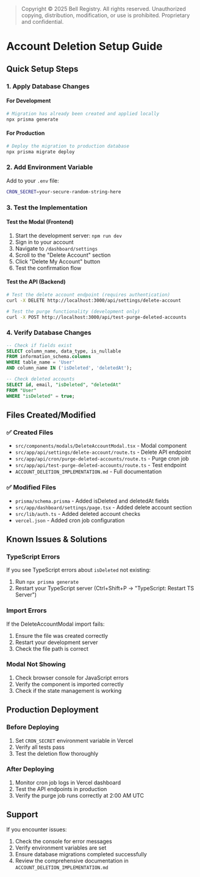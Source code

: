 > Copyright © 2025 Bell Registry. All rights reserved.
> Unauthorized copying, distribution, modification, or use is prohibited.
> Proprietary and confidential.
>

# Account Deletion Setup Guide

## Quick Setup Steps

### 1. Apply Database Changes

#### For Development
```bash
# Migration has already been created and applied locally
npx prisma generate
```

#### For Production
```bash
# Deploy the migration to production database
npx prisma migrate deploy
```

### 2. Add Environment Variable
Add to your `.env` file:
```bash
CRON_SECRET=your-secure-random-string-here
```

### 3. Test the Implementation

#### Test the Modal (Frontend)
1. Start the development server: `npm run dev`
2. Sign in to your account
3. Navigate to `/dashboard/settings`
4. Scroll to the "Delete Account" section
5. Click "Delete My Account" button
6. Test the confirmation flow

#### Test the API (Backend)
```bash
# Test the delete account endpoint (requires authentication)
curl -X DELETE http://localhost:3000/api/settings/delete-account

# Test the purge functionality (development only)
curl -X POST http://localhost:3000/api/test-purge-deleted-accounts
```

### 4. Verify Database Changes
```sql
-- Check if fields exist
SELECT column_name, data_type, is_nullable 
FROM information_schema.columns 
WHERE table_name = 'User' 
AND column_name IN ('isDeleted', 'deletedAt');

-- Check deleted accounts
SELECT id, email, "isDeleted", "deletedAt" 
FROM "User" 
WHERE "isDeleted" = true;
```

## Files Created/Modified

### ✅ Created Files
- `src/components/modals/DeleteAccountModal.tsx` - Modal component
- `src/app/api/settings/delete-account/route.ts` - Delete API endpoint
- `src/app/api/cron/purge-deleted-accounts/route.ts` - Purge cron job
- `src/app/api/test-purge-deleted-accounts/route.ts` - Test endpoint
- `ACCOUNT_DELETION_IMPLEMENTATION.md` - Full documentation

### ✅ Modified Files
- `prisma/schema.prisma` - Added isDeleted and deletedAt fields
- `src/app/dashboard/settings/page.tsx` - Added delete account section
- `src/lib/auth.ts` - Added deleted account checks
- `vercel.json` - Added cron job configuration

## Known Issues & Solutions

### TypeScript Errors
If you see TypeScript errors about `isDeleted` not existing:
1. Run `npx prisma generate`
2. Restart your TypeScript server (Ctrl+Shift+P → "TypeScript: Restart TS Server")

### Import Errors
If the DeleteAccountModal import fails:
1. Ensure the file was created correctly
2. Restart your development server
3. Check the file path is correct

### Modal Not Showing
1. Check browser console for JavaScript errors
2. Verify the component is imported correctly
3. Check if the state management is working

## Production Deployment

### Before Deploying
1. Set `CRON_SECRET` environment variable in Vercel
2. Verify all tests pass
3. Test the deletion flow thoroughly

### After Deploying
1. Monitor cron job logs in Vercel dashboard
2. Test the API endpoints in production
3. Verify the purge job runs correctly at 2:00 AM UTC

## Support

If you encounter issues:
1. Check the console for error messages
2. Verify environment variables are set
3. Ensure database migrations completed successfully
4. Review the comprehensive documentation in `ACCOUNT_DELETION_IMPLEMENTATION.md` 